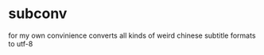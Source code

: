 subconv
========

for my own convinience
converts all kinds of weird chinese subtitle formats to utf-8
